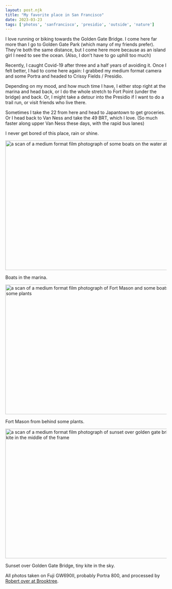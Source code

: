 ```yaml
---
layout: post.njk
title: "My favorite place in San Francisco"
date: 2023-03-23
tags: ['photos', 'sanfrancisco', 'presidio', 'outside', 'nature']
---
```

I love running or biking towards the Golden Gate Bridge. I come here far more than I go to Golden Gate Park (which many of my friends prefer). They're both the same distance, but I come here more because as an island girl I need to see the ocean. (Also, I don't have to go uphill too much)

Recently, I caught Covid-19 after three and a half years of avoiding it. Once I felt better, I had to come here again: I grabbed my medium format camera and some Portra and headed to Crissy Fields / Presidio.

Depending on my mood, and how much time I have, I either stop right at the marina and head back, or I do the whole stretch to Fort Point (under the bridge) and back. Or, I might take a detour into the Presidio if I want to do a trail run, or visit friends who live there.

Sometimes I take the 22 from here and head to Japantown to get groceries. Or I head back to Van Ness and take the 49 BRT, which I love. (So much faster along upper Van Ness these days, with the rapid bus lanes)

I never get bored of this place, rain or shine.

<img src="/photos/uploads/4ac5846f10.jpg" width="600" height="404" alt="a scan of a medium format film photograph of some boats on the water at Fort Mason" />

Boats in the marina.

<img src="/photos/uploads/e52890f805.jpg" width="600" height="404" alt="a scan of a medium format film photograph of Fort Mason and some boats from behind some plants" />

Fort Mason from behind some plants.

<img src="/photos/uploads/a5707209a6.jpg" width="600" height="404" alt="a scan of a medium format film photograph of sunset over golden gate bridge with a kite in the middle of the frame" />

Sunset over Golden Gate Bridge, tiny kite in the sky.

All photos taken on Fuji GW690II, probably Portra 800, and processed by [Robert over at Brooktree](https://www.brooktreestudios.com).
